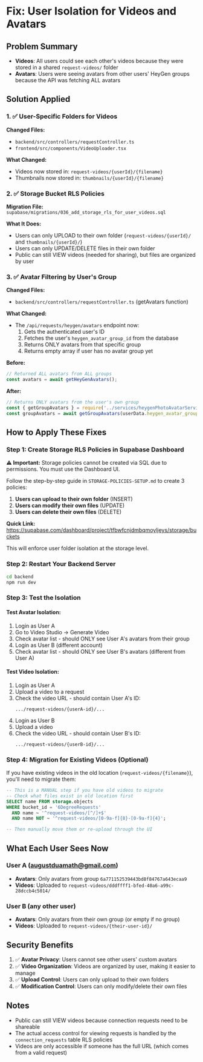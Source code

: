 # Fix: User Isolation for Videos and Avatars

## Problem Summary
- **Videos**: All users could see each other's videos because they were stored in a shared `request-videos/` folder
- **Avatars**: Users were seeing avatars from other users' HeyGen groups because the API was fetching ALL avatars

## Solution Applied

### 1. ✅ User-Specific Folders for Videos
**Changed Files:**
- `backend/src/controllers/requestController.ts`
- `frontend/src/components/VideoUploader.tsx`

**What Changed:**
- Videos now stored in: `request-videos/{userId}/{filename}`
- Thumbnails now stored in: `thumbnails/{userId}/{filename}`

### 2. ✅ Storage Bucket RLS Policies
**Migration File:** `supabase/migrations/036_add_storage_rls_for_user_videos.sql`

**What It Does:**
- Users can only UPLOAD to their own folder (`request-videos/{userId}/` and `thumbnails/{userId}/`)
- Users can only UPDATE/DELETE files in their own folder
- Public can still VIEW videos (needed for sharing), but files are organized by user

### 3. ✅ Avatar Filtering by User's Group
**Changed Files:**
- `backend/src/controllers/requestController.ts` (getAvatars function)

**What Changed:**
- The `/api/requests/heygen/avatars` endpoint now:
  1. Gets the authenticated user's ID
  2. Fetches the user's `heygen_avatar_group_id` from the database
  3. Returns ONLY avatars from that specific group
  4. Returns empty array if user has no avatar group yet

**Before:**
```javascript
// Returned ALL avatars from ALL groups
const avatars = await getHeyGenAvatars();
```

**After:**
```javascript
// Returns ONLY avatars from the user's own group
const { getGroupAvatars } = require('../services/heygenPhotoAvatarService');
const groupAvatars = await getGroupAvatars(userData.heygen_avatar_group_id);
```

## How to Apply These Fixes

### Step 1: Create Storage RLS Policies in Supabase Dashboard
**⚠️ Important:** Storage policies cannot be created via SQL due to permissions. You must use the Dashboard UI.

Follow the step-by-step guide in `STORAGE-POLICIES-SETUP.md` to create 3 policies:
1. **Users can upload to their own folder** (INSERT)
2. **Users can modify their own files** (UPDATE)  
3. **Users can delete their own files** (DELETE)

**Quick Link:** https://supabase.com/dashboard/project/tfbwfcnjdmbqmoyljeys/storage/buckets

This will enforce user folder isolation at the storage level.

### Step 2: Restart Your Backend Server
```bash
cd backend
npm run dev
```

### Step 3: Test the Isolation

#### Test Avatar Isolation:
1. Login as User A
2. Go to Video Studio → Generate Video
3. Check avatar list - should ONLY see User A's avatars from their group
4. Login as User B (different account)
5. Check avatar list - should ONLY see User B's avatars (different from User A)

#### Test Video Isolation:
1. Login as User A
2. Upload a video to a request
3. Check the video URL - should contain User A's ID: 
   ```
   .../request-videos/{userA-id}/...
   ```
4. Login as User B
5. Upload a video
6. Check the video URL - should contain User B's ID:
   ```
   .../request-videos/{userB-id}/...
   ```

### Step 4: Migration for Existing Videos (Optional)
If you have existing videos in the old location (`request-videos/{filename}`), you'll need to migrate them:

```sql
-- This is a MANUAL step if you have old videos to migrate
-- Check what files exist in old location first
SELECT name FROM storage.objects 
WHERE bucket_id = '6DegreeRequests' 
  AND name ~ '^request-videos/[^/]+$'
  AND name NOT ~ '^request-videos/[0-9a-f]{8}-[0-9a-f]{4}';

-- Then manually move them or re-upload through the UI
```

## What Each User Sees Now

### User A (augustduamath@gmail.com)
- **Avatars**: Only avatars from group `6a771152539443bd8f84767a643ecaa9`
- **Videos**: Uploaded to `request-videos/dddffff1-bfed-40a6-a99c-28dccb4c5014/`

### User B (any other user)
- **Avatars**: Only avatars from their own group (or empty if no group)
- **Videos**: Uploaded to `request-videos/{their-user-id}/`

## Security Benefits
1. ✅ **Avatar Privacy**: Users cannot see other users' custom avatars
2. ✅ **Video Organization**: Videos are organized by user, making it easier to manage
3. ✅ **Upload Control**: Users can only upload to their own folders
4. ✅ **Modification Control**: Users can only modify/delete their own files

## Notes
- Public can still VIEW videos because connection requests need to be shareable
- The actual access control for viewing requests is handled by the `connection_requests` table RLS policies
- Videos are only accessible if someone has the full URL (which comes from a valid request)

